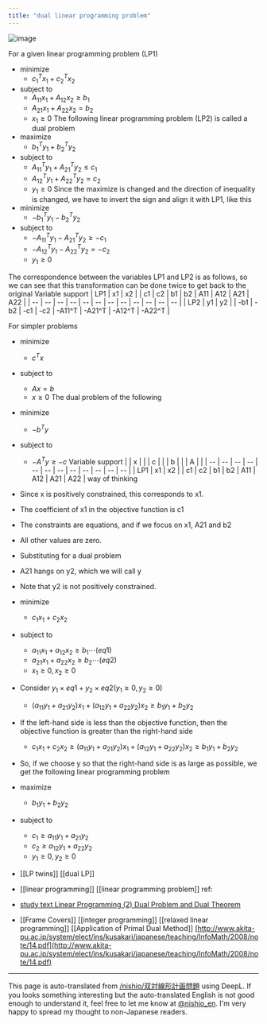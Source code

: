```yaml
---
title: "dual linear programming problem"
---
```


![image](https://gyazo.com/448ff0eede42a3e7683c517b42b504bf/thumb/1000)

For a given linear programming problem (LP1)
- minimize
    - $c_1^Tx_1 + c_2^Tx_2$
- subject to
    - $A_{11} x_1 + A_{12} x_2 \ge b_1$
    - $A_{21} x_1 + A_{22} x_2 = b_2$
    - $x_1 \ge 0$
The following linear programming problem (LP2) is called a dual problem
- maximize
    - $b_1^T y_1 + b_2^T y_2$
- subject to
    - $A_{11}^Ty_1 + A_{21}^Ty_2 \le c_1$
    - $A_{12}^Ty_1 + A_{22}^Ty_2 = c_2$
    - $y_1 \ge 0$
Since the maximize is changed and the direction of inequality is changed, we have to invert the sign and align it with LP1, like this
- minimize
    - $-b_1^T y_1 - b_2^T y_2$
- subject to
    - $-A_{11}^Ty_1 - A_{21}^Ty_2 \ge -c_1$
    - $-A_{12}^Ty_1 - A_{22}^Ty_2 = -c_2$
    - $y_1 \ge 0$

The correspondence between the variables LP1 and LP2 is as follows, so we can see that this transformation can be done twice to get back to the original
Variable support
| LP1 | x1 | x2 |  |  c1 | c2 | b1 | b2 | A11 | A12 | A21 | A22 |
| -- | -- | -- | -- | -- | -- | -- | -- | -- | -- | -- | -- |
| LP2 | y1 | y2 |  | -b1 | -b2 | -c1 | -c2 | -A11^T | -A21^T | -A12^T | -A22^T |


For simpler problems
- minimize
    - $c^Tx$
- subject to
    - $A x = b$
    - $x \ge 0$
The dual problem of the following
- minimize
    - $-b^Ty$
- subject to
    - $-A^T y \ge -c$
Variable support
|  | x |  |  |  c |  |  | b |  |  | A |  |
| -- | -- | -- | -- | -- | -- | -- | -- | -- | -- | -- | -- |
| LP1 | x1 | x2 |  |  c1 | c2 | b1 | b2 | A11 | A12 | A21 | A22 |
way of thinking
- Since x is positively constrained, this corresponds to x1.
- The coefficient of x1 in the objective function is c1
- The constraints are equations, and if we focus on x1, A21 and b2
- All other values are zero.
- Substituting for a dual problem
- A21 hangs on y2, which we will call y
- Note that y2 is not positively constrained.


- minimize
    - $c_1x_1 + c_2x_2$
- subject to
    - $a_{11} x_1 + a_{12} x_2 \ge b_1 \cdots (eq1)$
    - $a_{21} x_1 + a_{22} x_2 \ge b_2 \cdots (eq2)$
    - $x_1 \ge 0, x_2 \ge 0$
- Consider $y_1 \times eq1 + y_2 \times eq2$$(y_1 \ge 0, y_2 \ge 0)$
    - $(a_{11}y_1 + a_{21}y_2) x_1 + (a_{12} y_1 + a_{22} y_2) x_2 \ge b_1 y_1 + b_2 y_2$
- If the left-hand side is less than the objective function, then the objective function is greater than the right-hand side
    - $c_1x_1 + c_2x_2 \ge (a_{11}y_1 + a_{21}y_2) x_1 + (a_{12} y_1 + a_{22} y_2) x_2 \ge b_1 y_1 + b_2 y_2$
- So, if we choose y so that the right-hand side is as large as possible, we get the following linear programming problem
- maximize
    - $b_1y_1 + b_2y_2$
- subject to
    - $c_1 \ge a_{11}y_1 + a_{21}y_2$
    - $c_2 \ge a_{12} y_1 + a_{22} y_2$
    - $y_1 \ge 0, y_2 \ge 0$



- [[LP twins]]   [[dual LP]]
- [[linear programming]]   [[linear programming problem]]
ref:
- [study text Linear Programming (2) Dual Problem and Dual Theorem](http://www.me.titech.ac.jp/~mizu_lab/text/PDF-LP/LP2-dual.pdf)

- [[Frame Covers]]   [[integer programming]]   [[relaxed linear programming]]   [[Application of Primal Dual Method]]
[http://www.akita-pu.ac.jp/system/elect/ins/kusakari/japanese/teaching/InfoMath/2008/note/14.pdf](http://www.akita-pu.ac.jp/system/elect/ins/kusakari/japanese/teaching/InfoMath/2008/note/14.pdf)

---
This page is auto-translated from [/nishio/双対線形計画問題](https://scrapbox.io/nishio/双対線形計画問題) using DeepL. If you looks something interesting but the auto-translated English is not good enough to understand it, feel free to let me know at [@nishio_en](https://twitter.com/nishio_en). I'm very happy to spread my thought to non-Japanese readers.